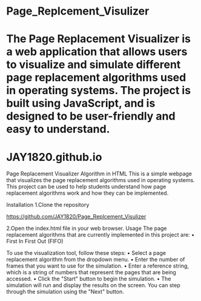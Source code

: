 # Page_Replcement_Visulizer
The Page Replacement Visualizer is a web application that allows users to visualize and simulate different page replacement algorithms used in operating systems. The project is built using JavaScript, and is designed to be user-friendly and easy to understand.
=======
# JAY1820.github.io
 
Page Replacement Visualizer Algorithm in HTML
This is a simple webpage that visualizes the page replacement algorithms used in operating systems. This project can be used to help students understand how page replacement algorithms work and how they can be implemented.

Installation
1.Clone the repository

https://github.com/JAY1820/Page_Replcement_Visulizer


2.Open the index.html file in your web browser.
Usage
The page replacement algorithms that are currently implemented in this project are:
•	First In First Out (FIFO)

To use the visualization tool, follow these steps:
•	Select a page replacement algorithm from the dropdown menu.
•	Enter the number of frames that you want to use for the simulation.
•	Enter a reference string, which is a string of numbers that represent the pages that are being accessed.
•	Click the "Start" button to begin the simulation.
•	The simulation will run and display the results on the screen. You can step through the simulation using the "Next" button.


